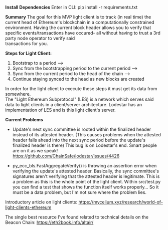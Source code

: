 **Install Dependencies**
Enter in CLI:    pip install -r requirements.txt

**Summary**
The goal for this MVP light client is to track (in real time) the current head of Ethereum's blockchain in a 
computationally constrained environment.  Having the current block header allows you to verify that specific 
events/transactions have occured-  all without having to trust a 3rd party node operator to verify said  
transactions for you.

**Steps for Light Client:**
  1) Bootstrap to a period  --> 
  2) Sync from the bootstrapping period to the current period  -->
  3) Sync from the current period to the head of the chain  -->
  4) Continue staying synced to the head as new blocks are created

In order for the light client to execute these steps it must get its data from somewhere.  
The "Light Ethereum Subprotocol" (LES) is a network which serves said data to light clients in a client/server
architecture. Lodestar has an implementation of LES and is this light client's server.   


**Current Problems**
  - Update's next sync committee is rooted within the finalized header instead of its attested header.
    (This causes problems when the attested header falls ahead into the next sync period before the 
    update's finalized header is there)
    This bug is on Lodestar's end.  Smart people are on it as we speak!  
    https://github.com/ChainSafe/lodestar/issues/4426

  - py_ecc_bls.FastAggregateVerify() is throwing an assertion error when verifying the update's attested header.
    Basically, the sync committee's signatures aren't verifying that the attested header is legitimate.  This is
    a problem as this is the whole point of the light client.
    Within src/test.py you can find a test that shows the function itself works properly... So it must be
    a data problem, but I'm not sure where the problem lies. 


Introductory article on light clients:
https://mycelium.xyz/research/world-of-light-clients-ethereum

The single best resource I've found related to technical details on the Beacon Chain:
https://eth2book.info/altair/
